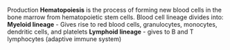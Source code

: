 Production
**Hematopoiesis** is the process of forming new blood cells in the bone marrow from hematopoietic stem cells.
Blood cell lineage divides into:
**Myeloid lineage** - Gives rise to red blood cells, granulocytes, monocytes, dendritic cells, and platelets
**Lymphoid lineage** - gives to B and T lymphocytes (adaptive immune system)